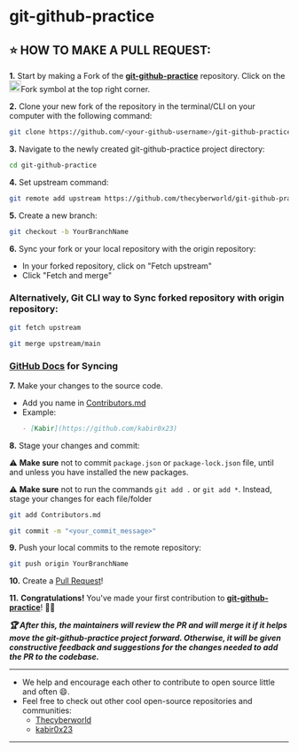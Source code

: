 # git-github-practice

## ⭐ HOW TO MAKE A PULL REQUEST:

**1.** Start by making a Fork of the [**git-github-practice**](https://github.com/thecyberworld/git-github-practice) repository. Click on the <a href="https://github.com/thecyberworld/git-github-practice/fork"><img src="https://i.imgur.com/G4z1kEe.png" height="21" width="21"></a>Fork symbol at the top right corner.

**2.** Clone your new fork of the repository in the terminal/CLI on your computer with the following command:
```bash
git clone https://github.com/<your-github-username>/git-github-practice
```

**3.** Navigate to the newly created git-github-practice project directory:
```bash
cd git-github-practice
```

**4.** Set upstream command:

```bash
git remote add upstream https://github.com/thecyberworld/git-github-practice.git
```

**5.** Create a new branch:
```bash
git checkout -b YourBranchName
```

**6.** Sync your fork or your local repository with the origin repository:
- In your forked repository, click on "Fetch upstream"
- Click "Fetch and merge"
### Alternatively, Git CLI way to Sync forked repository with origin repository:

```bash
git fetch upstream
```

```bash
git merge upstream/main
```

### [GitHub Docs](https://docs.github.com/en/github/collaborating-with-pull-requests/addressing-merge-conflicts/resolving-a-merge-conflict-on-github) for Syncing

**7.** Make your changes to the source code.
  - Add you name in [Contributors.md](Contributors.md)
  - Example:
    ```markdown
    - [Kabir](https://github.com/kabir0x23)
    ```

**8.** Stage your changes and commit:

⚠️ **Make sure** not to commit `package.json` or `package-lock.json` file, until and unless you have installed the new packages.

⚠️ **Make sure** not to run the commands `git add .` or `git add *`. Instead, stage your changes for each file/folder

```bash
git add Contributors.md
```

```bash
git commit -m "<your_commit_message>"
```

**9.** Push your local commits to the remote repository:

```bash
git push origin YourBranchName
```

**10.** Create a [Pull Request](https://help.github.com/en/github/collaborating-with-issues-and-pull-requests/creating-a-pull-request)!

**11.** **Congratulations!** You've made your first contribution to [**git-github-practice**](https://github.com/thecyberworld/git-github-practice/graphs/contributors)! 🙌🏼

**_:trophy: After this, the maintainers will review the PR and will merge it if it helps move the git-github-practice project forward. Otherwise, it will be given constructive feedback and suggestions for the changes needed to add the PR to the codebase._**

---

- We help and encourage each other to contribute to open source little and often 😄.
- Feel free to check out other cool open-source repositories and communities:
    - [Thecyberworld](https://github.com/thecyberworld)
    - [kabir0x23](https://github.com/kabir0x23)
    
---
